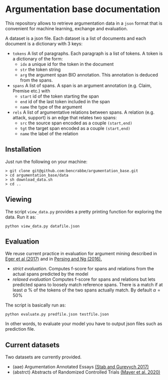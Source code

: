 # Argumentation base documentation

This repository allows to retrieve argumentation data in a `json` format that is convenient for machine learning, exchange and evaluation.

A dataset is a json file. Each dataset is a list of documents and each document is a dictionary with 3 keys:

 
- `tokens` A list of paragraphs. Each paragraph is a list of tokens. A token is a dictionary of the form:
    - `idx` a unique id for the token in the document
    - `str` the token string
	- `arg` the argument span BIO annotation. This annotation is deduced from the spans.
- `spans` A list of spans. A span is an argument annotation (e.g. Claim, Premise etc.) with 
   - `start` id of the token starting the span
   - `end` id of the last token included in the span
   - `name` the type of the argument
- `rels` A list of argumentative relations between spans. A relation (e.g. attack, support) is an edge that relates two spans:
	- `src` the source span encoded as a couple `(start,end)`   
    - `tgt` the target span encoded as a couple `(start,end)` 
    - `name` the label of the relation

## Installation 

Just run the following on your machine:

```
> git clone git@github.com:bencrabbe/argumentation_base.git
> cd argumentation_base/data
> sh download_data.sh
> cd ..
```

## Viewing

The script `view_data.py` provides a pretty printing function for exploring the data. Run it as:

```
python view_data.py datafile.json
```



## Evaluation 
We reuse current practice in evaluation for argument mining described in [Eger et al (2017)](https://aclanthology.org/P17-1002/) and in [Persing and Ng (2016).](https://aclanthology.org/N16-1164.pdf)

- *strict evaluation*. Computes f-score for spans and relations from the actual spans predicted by the model
- *relaxed evaluation* Computes f-score for spans and relations but lets predicted spans to loosely match reference spans. 
There is a match if at least $\alpha$ % of the tokens of the two spans actually match. By default $\alpha = 50$%

The script is basically run as:

```
python evaluate.py predfile.json testfile.json
```
In other words, to evaluate your model you have to output json files such as  prediction file.




## Current datasets

Two datasets are currently provided.

- (aae) Argumentation Annotated Essays [(Stab and Gurevych 2017)](https://aclanthology.org/J17-3005.pdf)
- (abstrct) Abstracts of Randomized Controlled Trials [(Mayer et al. 2020)](https://ecai2020.eu/papers/1470_paper.pdf)



